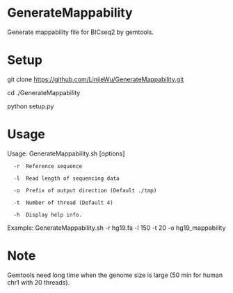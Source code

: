 # GenerateMappability
Generate mappability file for BICseq2 by gemtools.

# Setup
git clone https://github.com/LinjieWu/GenerateMappability.git

cd ./GenerateMappability

python setup.py

# Usage
Usage: GenerateMappability.sh [options]

      -r  Reference sequence
      
      -l  Read length of sequencing data
      
      -o  Prefix of output direction (Default ./tmp)
      
      -t  Number of thread (Default 4)
      
      -h  Display help info.

Example: GenerateMappability.sh -r hg19.fa -l 150 -t 20 -o hg19_mappability

# Note
Gemtools need long time when the genome size is large (50 min for human chr1 with 20 threads).
